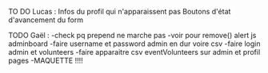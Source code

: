 TO DO Lucas :
Infos du profil qui n'apparaissent pas
Boutons d'état d'avancement du form



TODO Gaël :
-check pq prepend ne marche pas
-voir pour remove() alert js adminboard
-faire username et password admin en dur voire csv
-faire login admin et volunteers
-faire apparaitre csv eventVolunteers sur admin et profil pages
-MAQUETTE !!!!